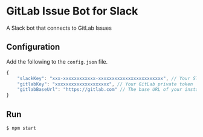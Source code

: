 # GitLab Issue Bot for Slack

A Slack bot that connects to GitLab Issues

## Configuration
Add the following to the `config.json` file. 
```javascript
{
    "slackKey": "xxx-xxxxxxxxxxxx-xxxxxxxxxxxxxxxxxxxxxxxx", // Your Slack API key
    "gitlabKey": "xxxxxxxxxxxxxxxxxxxx", // Your GitLab private token
    "gitlabBaseUrl": "https://gitlab.com" // The base URL of your instance - no trailing slashes
}
```

## Run

```bash
$ npm start
```